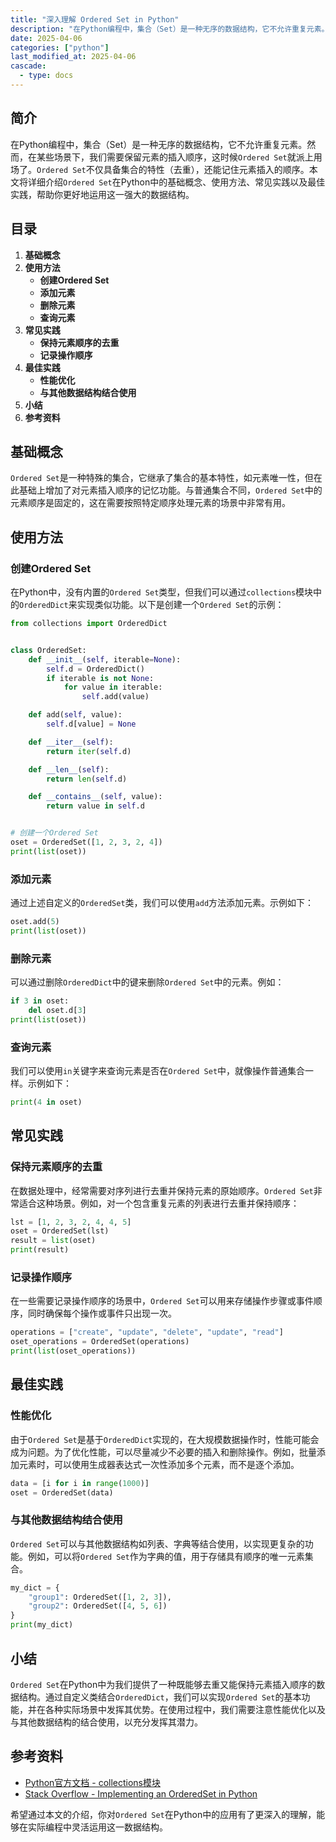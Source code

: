 ```yaml
---
title: "深入理解 Ordered Set in Python"
description: "在Python编程中，集合（Set）是一种无序的数据结构，它不允许重复元素。然而，在某些场景下，我们需要保留元素的插入顺序，这时候`Ordered Set`就派上用场了。`Ordered Set`不仅具备集合的特性（去重），还能记住元素插入的顺序。本文将详细介绍`Ordered Set`在Python中的基础概念、使用方法、常见实践以及最佳实践，帮助你更好地运用这一强大的数据结构。"
date: 2025-04-06
categories: ["python"]
last_modified_at: 2025-04-06
cascade:
  - type: docs
---
```



## 简介
在Python编程中，集合（Set）是一种无序的数据结构，它不允许重复元素。然而，在某些场景下，我们需要保留元素的插入顺序，这时候`Ordered Set`就派上用场了。`Ordered Set`不仅具备集合的特性（去重），还能记住元素插入的顺序。本文将详细介绍`Ordered Set`在Python中的基础概念、使用方法、常见实践以及最佳实践，帮助你更好地运用这一强大的数据结构。

<!-- more -->
## 目录
1. **基础概念**
2. **使用方法**
    - **创建Ordered Set**
    - **添加元素**
    - **删除元素**
    - **查询元素**
3. **常见实践**
    - **保持元素顺序的去重**
    - **记录操作顺序**
4. **最佳实践**
    - **性能优化**
    - **与其他数据结构结合使用**
5. **小结**
6. **参考资料**

## 基础概念
`Ordered Set`是一种特殊的集合，它继承了集合的基本特性，如元素唯一性，但在此基础上增加了对元素插入顺序的记忆功能。与普通集合不同，`Ordered Set`中的元素顺序是固定的，这在需要按照特定顺序处理元素的场景中非常有用。

## 使用方法

### 创建Ordered Set
在Python中，没有内置的`Ordered Set`类型，但我们可以通过`collections`模块中的`OrderedDict`来实现类似功能。以下是创建一个`Ordered Set`的示例：

```python
from collections import OrderedDict


class OrderedSet:
    def __init__(self, iterable=None):
        self.d = OrderedDict()
        if iterable is not None:
            for value in iterable:
                self.add(value)

    def add(self, value):
        self.d[value] = None

    def __iter__(self):
        return iter(self.d)

    def __len__(self):
        return len(self.d)

    def __contains__(self, value):
        return value in self.d


# 创建一个Ordered Set
oset = OrderedSet([1, 2, 3, 2, 4])
print(list(oset))  
```

### 添加元素
通过上述自定义的`OrderedSet`类，我们可以使用`add`方法添加元素。示例如下：

```python
oset.add(5)
print(list(oset))  
```

### 删除元素
可以通过删除`OrderedDict`中的键来删除`Ordered Set`中的元素。例如：

```python
if 3 in oset:
    del oset.d[3]
print(list(oset))  
```

### 查询元素
我们可以使用`in`关键字来查询元素是否在`Ordered Set`中，就像操作普通集合一样。示例如下：

```python
print(4 in oset)  
```

## 常见实践

### 保持元素顺序的去重
在数据处理中，经常需要对序列进行去重并保持元素的原始顺序。`Ordered Set`非常适合这种场景。例如，对一个包含重复元素的列表进行去重并保持顺序：

```python
lst = [1, 2, 3, 2, 4, 4, 5]
oset = OrderedSet(lst)
result = list(oset)
print(result)  
```

### 记录操作顺序
在一些需要记录操作顺序的场景中，`Ordered Set`可以用来存储操作步骤或事件顺序，同时确保每个操作或事件只出现一次。

```python
operations = ["create", "update", "delete", "update", "read"]
oset_operations = OrderedSet(operations)
print(list(oset_operations))  
```

## 最佳实践

### 性能优化
由于`Ordered Set`是基于`OrderedDict`实现的，在大规模数据操作时，性能可能会成为问题。为了优化性能，可以尽量减少不必要的插入和删除操作。例如，批量添加元素时，可以使用生成器表达式一次性添加多个元素，而不是逐个添加。

```python
data = [i for i in range(1000)]
oset = OrderedSet(data)  
```

### 与其他数据结构结合使用
`Ordered Set`可以与其他数据结构如列表、字典等结合使用，以实现更复杂的功能。例如，可以将`Ordered Set`作为字典的值，用于存储具有顺序的唯一元素集合。

```python
my_dict = {
    "group1": OrderedSet([1, 2, 3]),
    "group2": OrderedSet([4, 5, 6])
}
print(my_dict)  
```

## 小结
`Ordered Set`在Python中为我们提供了一种既能够去重又能保持元素插入顺序的数据结构。通过自定义类结合`OrderedDict`，我们可以实现`Ordered Set`的基本功能，并在各种实际场景中发挥其优势。在使用过程中，我们需要注意性能优化以及与其他数据结构的结合使用，以充分发挥其潜力。

## 参考资料
- [Python官方文档 - collections模块](https://docs.python.org/3/library/collections.html)
- [Stack Overflow - Implementing an OrderedSet in Python](https://stackoverflow.com/questions/1653970/does-python-have-an-ordered-set)

希望通过本文的介绍，你对`Ordered Set`在Python中的应用有了更深入的理解，能够在实际编程中灵活运用这一数据结构。  
